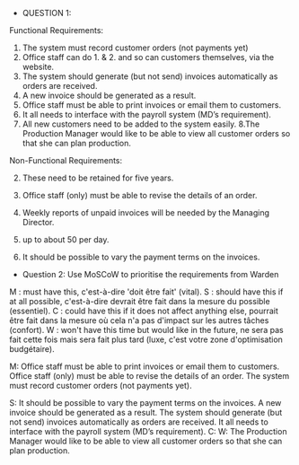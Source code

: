 * QUESTION 1:

Functional Requirements:

1. The system must record customer orders (not payments yet) 
2. Office staff can do 1. & 2. and so can customers themselves, via the website.
3. The system should generate (but not send) invoices automatically as orders are received.
4. A new invoice should be generated as a result.
5. Office staff must be able to print invoices or email them to customers.
6. It all needs to interface with the payroll system (MD’s requirement).
7. All new customers need to be added to the system easily.
8.The Production Manager would like to be able to view all customer orders so that she can plan production.

Non-Functional Requirements:


2. These need to be retained for five years.
3. Office staff (only) must be able to revise the details of an order.
4. Weekly reports of unpaid invoices will be needed by the Managing Director.
5. up to about 50 per day. 

6. It should be possible to vary the payment terms on the invoices.


* Question 2: Use MoSCoW to prioritise the requirements from Warden

M : must have this, c'est-à-dire 'doit être fait' (vital).
S : should have this if at all possible, c'est-à-dire devrait être fait dans la mesure du possible (essentiel).
C : could have this if it does not affect anything else, pourrait être fait dans la mesure où cela n'a pas d'impact sur les autres tâches (confort).
W : won't have this time but would like in the future, ne sera pas fait cette fois mais sera fait plus tard (luxe, c'est votre zone d'optimisation budgétaire).

M: Office staff must be able to print invoices or email them to customers.
   Office staff (only) must be able to revise the details of an order.
   The system must record customer orders (not payments yet).

S: It should be possible to vary the payment terms on the invoices.
   A new invoice should be generated as a result.
   The system should generate (but not send) invoices automatically as orders are received.
   It all needs to interface with the payroll system (MD’s requirement).
C:
W: The Production Manager would like to be able to view all customer orders so that she can plan production.

